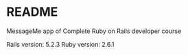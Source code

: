 # README

MessageMe app of Complete Ruby on Rails developer course

Rails version: 5.2.3
Ruby version: 2.6.1

